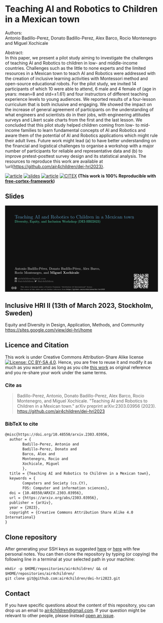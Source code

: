 # Teaching AI and Robotics to Children in a Mexican town
Authors:   
Antonio Badillo-Perez, Donato Badillo-Perez, Alex Barco, Rocio Montenegro and Miguel Xochicale    

Abstract:   
In this paper, we present a pilot study aiming to investigate the challenges of teaching AI and Robotics to children in  low- and middle-income countries. Challenges such as the little to none experts and the limited resources in a Mexican town to teach AI and Robotics were addressed with the creation of inclusive learning activities with Montessori method and open-source educational robots. For the pilot study, we invited 14 participants of which 10 were able to attend, 6 male and 4 female of (age in years: mean=8 and std=$\pm$1.61) and four instructors of different teaching experience levels to young audiences. We reported results of a four-lesson curriculum that is both inclusive and engaging. We showed the impact on the increase of general agreement of participants on the understanding of what engineers and scientists do in their jobs, with engineering attitudes surveys and Likert scale charts from the first and the last lesson. We concluded that this pilot study helped children coming from low- to mid-income families to learn fundamental concepts of AI and Robotics and aware them of the potential of AI and Robotics applications which might rule their adult lives. Future work might lead (a) to have better understanding on the financial and logistical challenges to organise a workshop with a major number of participants for reliable and representative data and (b) to improve pretest-posttest survey design and its statistical analysis. The resources to reproduce this work are available at \url{https://github.com/air4children/dei-hri2023}.

[![article](https://img.shields.io/badge/article-arXiv-orange.svg)](https://arxiv.org/abs/2303.03956) 
[![slides](https://img.shields.io/badge/see-slides-blue.svg)](https://github.com/air4children/dei-hri2023/blob/pdfs/slides.pdf) 
[![article](https://img.shields.io/badge/read-article-blue.svg)](https://github.com/air4children/dei-hri2023/blob/pdfs/paper.pdf)
[![CITEX](https://github.com/air4children/dei-hri2023/actions/workflows/citex.yml/badge.svg)](https://github.com/air4children/dei-hri2023/actions/workflows/citex.yml)
**(This work is 100% Reproducible with [free-cortex-framework](https://github.com/free-cortex/framework/tree/main/workflow))**

## Slides
![fig](slides/gif-slides/slides.gif)

## Inclusive HRI II (13th of March 2023, Stockholm, Sweden)
Equity and Diversity in Design, Application, Methods, and Community
https://sites.google.com/view/dei-hri/home


## Licence and Citation 
This work is under Creative Commons Attribution-Share Alike license [![License: CC BY-SA 4.0](https://licensebuttons.net/l/by-sa/4.0/80x15.png)](https://creativecommons.org/licenses/by-sa/4.0/). 
Hence, you are free to reuse it and modify it as much as you want and as long as you cite [this work](https://github.com/air4children/hri2023) as original reference and you re-share your work under the same terms.

### Cite as
> Badillo-Perez, Antonio, Donato Badillo-Perez, Alex Barco, Rocio Montenegro, and Miguel Xochicale. "Teaching AI and Robotics to Children in a Mexican town." arXiv preprint arXiv:2303.03956 (2023). https://github.com/air4children/dei-hri2023


### BibTeX to cite
```
@misc{https://doi.org/10.48550/arxiv.2303.03956,
  author = {
		Badillo-Perez, Antonio and   
		Badillo-Perez, Donato and   
		Barco, Alex and   
		Montenegro, Rocio and   
		Xochicale, Miguel  
		},
  title = {Teaching AI and Robotics to Children in a Mexican town},
  keywords = {
		Computers and Society (cs.CY), 
		FOS: Computer and information sciences},
  doi = {10.48550/ARXIV.2303.03956},  
  url = {https://arxiv.org/abs/2303.03956},
  publisher = {arXiv},
  year = {2023},
  copyright = {Creative Commons Attribution Share Alike 4.0 International}
}

```

## Clone repository
After generating your SSH keys as suggested [here](https://docs.github.com/en/github/authenticating-to-github/generating-a-new-ssh-key-and-adding-it-to-the-ssh-agent) or [here](https://github.com/mxochicale/tools/blob/main/github/SSH.md) with few personal notes.
You can then clone the repository by typing (or copying) the following line in a terminal at your selected path in your machine:
```
mkdir -p $HOME/repositories/air4children/ && cd $HOME/repositories/air4children/
git clone git@github.com:air4children/dei-hri2023.git
```

## Contact 
If you have specific questions about the content of this repository, you can drop us an email to [air4children@gmail.com](mailto:air4children@gmail.com?subject="[dei-hri2023-questions]").
If your question might be relevant to other people, please instead [open an issue](https://github.com/air4children/dei-hri2023/issues).
